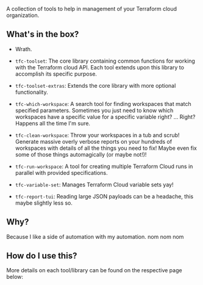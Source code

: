 A collection of tools to help in management of your Terraform cloud organization.

## What's in the box?

- Wrath.

- `tfc-toolset`: The core library containing common functions for working with the Terraform cloud API. Each tool extends upon this library to accomplish its specific purpose.

- `tfc-toolset-extras`: Extends the core library with more optional functionality.

- `tfc-which-workspace`: A search tool for finding workspaces that match specified parameters. Sometimes you just need to know which workspaces have a specific value for a specific variable right? ... Right? Happens all the time I'm sure.

- `tfc-clean-workspace`: Throw your workspaces in a tub and scrub! Generate massive overly verbose reports on your hundreds of workspaces with details of all the things you need to fix! Maybe even fix some of those things automagically (or maybe not!)!

- `tfc-run-workspace`: A tool for creating multiple Terraform Cloud runs in parallel with provided specifications.

- `tfc-variable-set`: Manages Terraform Cloud variable sets yay!

- `tfc-report-tui`: Reading large JSON payloads can be a headache, this maybe slightly less so.

## Why?

Because I like a side of automation with my automation. nom nom nom

## How do I use this?

More details on each tool/library can be found on the respective page below:
